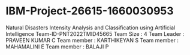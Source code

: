 # IBM-Project-26615-1660030953
Natural Disasters Intensity Analysis and Classification using Artificial Intelligence
Team-ID-PNT2022TMID45665
Team Size : 4
Team Leader : PRAVEEN KUMAR C
Team member : KARTHIKEYAN S
Team member : MAHAMALINI E
Team member : BALAJI P
